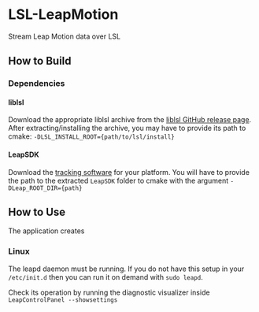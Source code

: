 # LSL-LeapMotion

Stream Leap Motion data over LSL

## How to Build
### Dependencies
#### liblsl

Download the appropriate liblsl archive from the [liblsl GitHub release page](https://github.com/sccn/liblsl/releases). After extracting/installing the archive, you may have to provide its path to cmake: 
`-DLSL_INSTALL_ROOT={path/to/lsl/install}`

#### LeapSDK

Download the [tracking software](https://developer.leapmotion.com/tracking-software-download) for your platform.
You will have to provide the path to the extracted `LeapSDK` folder to cmake with the argument `-DLeap_ROOT_DIR={path}`

## How to Use

The application creates

### Linux

The leapd daemon must be running. If you do not have this setup in your `/etc/init.d` then you can run it on demand with `sudo leapd`.

Check its operation by running the diagnostic visualizer inside `LeapControlPanel --showsettings`
